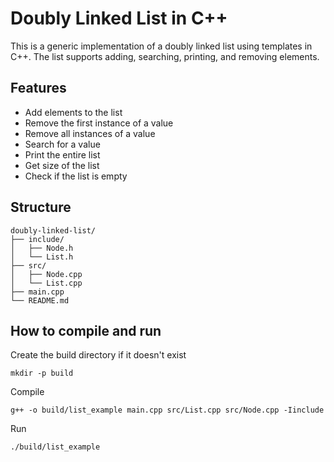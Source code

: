 # Doubly Linked List in C++

This is a generic implementation of a doubly linked list using templates in C++. The list supports adding, searching, printing, and removing elements.

## Features
- Add elements to the list
- Remove the first instance of a value
- Remove all instances of a value
- Search for a value
- Print the entire list
- Get size of the list
- Check if the list is empty

## Structure
```
doubly-linked-list/
├── include/
│   ├── Node.h
│   └── List.h
├── src/
│   ├── Node.cpp
│   └── List.cpp
├── main.cpp
└── README.md
```

## How to compile and run

Create the build directory if it doesn't exist
```
mkdir -p build
```
Compile
```
g++ -o build/list_example main.cpp src/List.cpp src/Node.cpp -Iinclude
```
Run
```
./build/list_example
```
